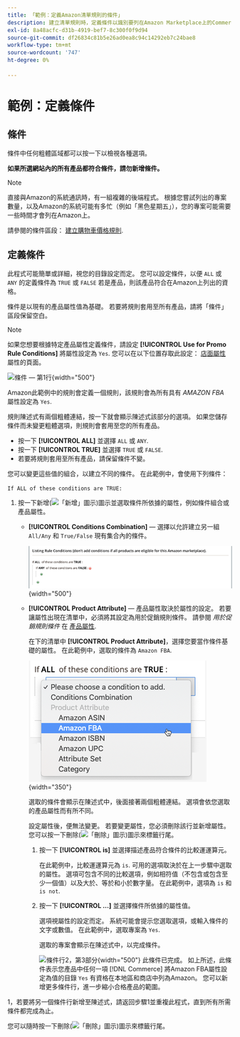 ```yaml
---
title: 「範例：定義Amazon清單規則的條件」
description: 建立清單規則時，定義條件以識別要列在Amazon Marketplace上的Commerce目錄產品。
exl-id: 8a48acfc-d31b-4919-bef7-8c300f0f9d94
source-git-commit: df26834c81b5e26ad0ea8c94c14292eb7c24bae8
workflow-type: tm+mt
source-wordcount: '747'
ht-degree: 0%

---
```


# 範例：定義條件

## 條件

條件中任何粗體區域都可以按一下以檢視各種選項。

**如果所選網站內的所有產品都符合條件，請勿新增條件。**

>[!NOTE]
>
>直接與Amazon的系統通訊時，有一組複雜的後端程式。 根據您嘗試列出的專案數量，以及Amazon的系統可能有多忙（例如「黑色星期五」），您的專案可能需要一些時間才會列在Amazon上。

請參閱的條件區段： [建立購物車價格規則](https://experienceleague.adobe.com/docs/commerce-admin/marketing/promotions/catalog-rules/price-rules-catalog-create.html).

## 定義條件

此程式可能簡單或詳細，視您的目錄設定而定。 您可以設定條件，以便 `ALL` 或 `ANY` 的定義條件為 `TRUE` 或 `FALSE` 若是產品，則該產品符合在Amazon上列出的資格。

條件是以現有的產品屬性值為基礎。 若要將規則套用至所有產品，請將「條件」區段保留空白。

>[!NOTE]
>
>如果您想要根據特定產品屬性定義條件，請設定 **[!UICONTROL Use for Promo Rule Conditions]** 將屬性設定為 `Yes`. 您可以在以下位置存取此設定： [店面屬性](https://experienceleague.adobe.com/docs/commerce-admin/catalog/product-attributes/product-attributes-add.html) 屬性的頁面。

![條件 — 第1行](assets/ob-listing-rule-conditions-start.png){width="500"}

Amazon此範例中的規則會定義一個規則，該規則會為所有具有 _AMAZON FBA_ 屬性設定為 `Yes`.

規則陳述式有兩個粗體連結，按一下就會顯示陳述式該部分的選項。 如果您儲存條件而未變更粗體選項，則規則會套用至您的所有產品。

- 按一下 **[!UICONTROL ALL]** 並選擇 `ALL` 或 `ANY`.
- 按一下 **[!UICONTROL TRUE]** 並選擇 `TRUE` 或 `FALSE`.
- 若要將規則套用至所有產品，請保留條件不變。

您可以變更這些值的組合，以建立不同的條件。 在此範例中，會使用下列條件：

`If ALL of these conditions are TRUE:`

1. 按一下新增(![「新增」圖示](assets/btn-add-grn.png))圖示並選取條件所依據的屬性，例如條件組合或產品屬性。

   - **[!UICONTROL Conditions Combination]**  — 選擇以允許建立另一組 `All/Any` 和 `True/False` 現有集合內的條件。

      ![條件組合](assets/ob-conditions-combinations.png){width="500"}

   - **[!UICONTROL Product Attribute]**  — 產品屬性取決於屬性的設定。 若要讓屬性出現在清單中，必須將其設定為用於促銷規則條件。 請參閱 _用於促銷規則條件_ 在 [產品屬性](https://experienceleague.adobe.com/docs/commerce-admin/catalog/product-attributes/product-attributes.html).

      在下的清單中 **[!UICONTROL Product Attribute]**，選擇您要當作條件基礎的屬性。 在此範例中，選取的條件為 `Amazon FBA`.

      ![條件行2，第2部分](assets/ob-condition-attribute-dropdown.png){width="350"}

      選取的條件會顯示在陳述式中，後面接著兩個粗體連結。 選項會依您選取的產品屬性而有所不同。

      設定屬性後，便無法變更。 若要變更屬性，您必須刪除該行並新增屬性。 您可以按一下刪除(![「刪除」圖示](assets/btn-del-red.png))圖示來標籤行尾。

      1. 按一下 **[!UICONTROL is]** 並選擇描述產品符合條件的比較運運算元。

         在此範例中，比較運運算元為 `is`. 可用的選項取決於在上一步驟中選取的屬性。 選項可包含不同的比較選項，例如相符值（不包含或包含至少一個值）以及大於、等於和小於數字量。 在此範例中，選項為 `is` 和 `is not`.

      1. 按一下 **[!UICONTROL ...]** 並選擇條件所依據的屬性值。

         選項視屬性的設定而定。 系統可能會提示您選取選項，或輸入條件的文字或數值。 在此範例中，選取專案為 `Yes`.

         選取的專案會顯示在陳述式中，以完成條件。

         ![條件行2，第3部分](assets/ob-listing-rule-condition-is.png){width="500"}
   此條件已完成。 如上所述，此條件表示您產品中任何一項 [!DNL Commerce] 將Amazon FBA屬性設定為值的目錄 `Yes` 有資格在本地區和商店中列為Amazon。 您可以新增更多條件行，進一步縮小合格產品的範圍。

1，若要將另一個條件行新增至陳述式，請返回步驟1並重複此程式，直到所有所需條件都完成為止。

您可以隨時按一下刪除(![「刪除」圖示](assets/btn-del-red.png))圖示來標籤行尾。

